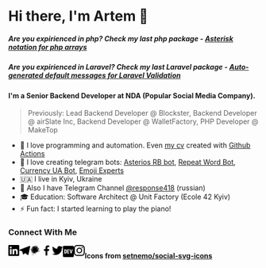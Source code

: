 # Hi there, I'm Artem 👋 
##### Are you expirienced in php? Check my last php package - [Asterisk notation for php arrays][asterisk]
##### Are you expirienced in Laravel? Check my last Laravel package - [Auto-generated default messages for Laravel Validation][laravel-ag]

#### I'm a Senior Backend Developer at NDA (Popular Social Media Company).
> Previously: Lead Backend Developer @ Blockster, Backend Developer @ airSlate Inc, Backend Developer @ WalletFactory, PHP Developer @ MakeTop

- 👾 I love programming and automation. Even [my cv][cv] created with [Github Actions][cv_actions]
- 🎱 I love creating telegram bots: [Asterios RB bot][asterios], [Repeat Word Bot][repeat], [Currency UA Bot][currency], [Emoji Experts][emoji]
- 🇺🇦 I live in Kyiv, Ukraine
- 📝 Also I have Telegram Channel [@response418][channel] (russian)
- 🎓 Education: Software Architect @ Unit Factory (Ecole 42 Kyiv)
- ⚡ Fun fact: I started learning to play the piano!

### Connect With Me

[<img align="left" alt="omentes | LinkedIn" width="22px" src="https://raw.githubusercontent.com/setnemo/social-svg-icons/main/linkedin.svg" />][linkedin]
[<img align="left" alt="omentes | Telegram" width="22px" src="https://raw.githubusercontent.com/setnemo/social-svg-icons/main/telegram.svg" />][telegram]
[<img align="left" alt="omentes | Habr" width="22px" src="https://raw.githubusercontent.com/setnemo/social-svg-icons/main/habr.svg" />][habr]
[<img align="left" alt="omentes | Facebook" width="22px" src="https://raw.githubusercontent.com/setnemo/social-svg-icons/main/facebook.svg" />][fb]
[<img align="left" alt="setnemo | Twitter" width="22px" src="https://raw.githubusercontent.com/setnemo/social-svg-icons/main/twitter.svg" />][twitter]
[<img align="left" alt="omentes | DEV" width="22px" src="https://raw.githubusercontent.com/setnemo/social-svg-icons/main/dev.svg" />][dev]
[<img align="left" alt="omentes | Instagram" width="22px" src="https://raw.githubusercontent.com/setnemo/social-svg-icons/main/instagram.svg" />][instagram]


##
#### Icons from [setnemo/social-svg-icons][icons]


[//]: <> (Links section)

[asterisk]: https://github.com/setnemo/asterisk-notation
[laravel-ag]: https://github.com/setnemo/autogenerated-messages
[cv]: https://github.com/setnemo/cv/blob/main/PHP_Pakhomov_CV.pdf
[cv_actions]: https://github.com/setnemo/cv/blob/main/.github/workflows/main.yml
[asterios]: https://t.me/AsteriosRBbot
[repeat]: https://t.me/RepeatWordBot
[currency]: https://t.me/CurrencyUA_Bot
[emoji]: https://t.me/emoji_experts_bot
[channel]: https://t.me/response418
[linkedin]: https://linkedin.com/in/setnemo
[telegram]: https://t.me/setnemo
[habr]: https://habr.com/ru/users/setnemo
[fb]: https://www.facebook.com/setnemo
[twitter]: https://twitter.com/setnemo
[dev]: https://dev.to/setnemo
[instagram]: https://instagram.com/setnemo
[icons]: https://github.com/setnemo/social-svg-icons
